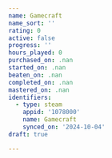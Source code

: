 ```yaml
---
name: Gamecraft
name_sort: ''
rating: 0
active: false
progress: ''
hours_played: 0
purchased_on: .nan
started_on: .nan
beaten_on: .nan
completed_on: .nan
mastered_on: .nan
identifiers:
  - type: steam
    appid: '1078000'
    name: Gamecraft
    synced_on: '2024-10-04'
draft: true

---
```

